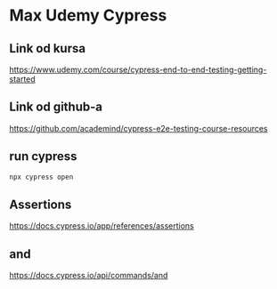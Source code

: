 # Max Udemy Cypress

## Link od kursa

https://www.udemy.com/course/cypress-end-to-end-testing-getting-started

## Link od github-a

https://github.com/academind/cypress-e2e-testing-course-resources

## run cypress

```bash
npx cypress open
```

## Assertions

https://docs.cypress.io/app/references/assertions

## and

https://docs.cypress.io/api/commands/and
